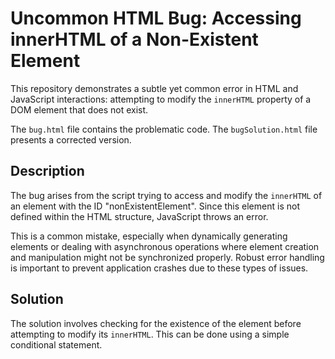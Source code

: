 # Uncommon HTML Bug: Accessing innerHTML of a Non-Existent Element

This repository demonstrates a subtle yet common error in HTML and JavaScript interactions: attempting to modify the `innerHTML` property of a DOM element that does not exist. 

The `bug.html` file contains the problematic code.  The `bugSolution.html` file presents a corrected version.

## Description

The bug arises from the script trying to access and modify the `innerHTML` of an element with the ID "nonExistentElement". Since this element is not defined within the HTML structure, JavaScript throws an error.

This is a common mistake, especially when dynamically generating elements or dealing with asynchronous operations where element creation and manipulation might not be synchronized properly.   Robust error handling is important to prevent application crashes due to these types of issues.

## Solution

The solution involves checking for the existence of the element before attempting to modify its `innerHTML`.  This can be done using a simple conditional statement.